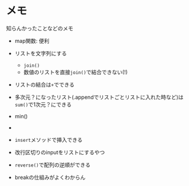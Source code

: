 # メモ

知らんかったことなどのメモ  

- map関数: 便利
- リストを文字列にする
  - `join()`
  - 数値のリストを直接`join()`で結合できない(!)

- リストの結合は`+`でできる
- 多次元？になったリスト(.appendでリストごとリストに入れた時など)は`sum()`で1次元？にできる

- min()
- 
- `insert`メソッドで挿入できる

- 改行区切りのinputをリストにするやつ

- `reverse()`で配列の逆順ができる


- breakの仕組みがよくわからん

